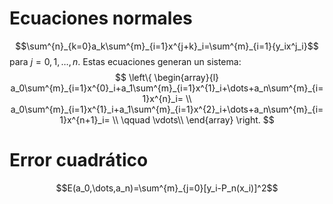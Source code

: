 # Ecuaciones normales
$$\sum^{n}_{k=0}a_k\sum^{m}_{i=1}x^{j+k}_i=\sum^{m}_{i=1}{y_ix^j_i}$$para $j=0,1,\dots ,n$. Estas ecuaciones generan un sistema:
$$
\left\{
\begin{array}{l}
a_0\sum^{m}_{i=1}x^{0}_i+a_1\sum^{m}_{i=1}x^{1}_i+\dots+a_n\sum^{m}_{i=1}x^{n}_i= \\
a_0\sum^{m}_{i=1}x^{1}_i+a_1\sum^{m}_{i=1}x^{2}_i+\dots+a_n\sum^{m}_{i=1}x^{n+1}_i= \\
\qquad \vdots\\
\end{array}
\right.
$$
# Error cuadrático
$$E(a_0,\dots,a_n)=\sum^{m}_{j=0}[y_i-P_n(x_i)]^2$$
